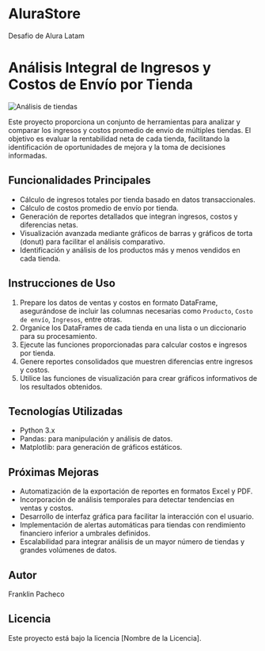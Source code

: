 # AluraStore
Desafio de Alura Latam
# Análisis Integral de Ingresos y Costos de Envío por Tienda

![Análisis de tiendas](assets/tiendas-analisis.png)

Este proyecto proporciona un conjunto de herramientas para analizar y comparar los ingresos y costos promedio de envío de múltiples tiendas. El objetivo es evaluar la rentabilidad neta de cada tienda, facilitando la identificación de oportunidades de mejora y la toma de decisiones informadas.

## Funcionalidades Principales

- Cálculo de ingresos totales por tienda basado en datos transaccionales.
- Cálculo de costos promedio de envío por tienda.
- Generación de reportes detallados que integran ingresos, costos y diferencias netas.
- Visualización avanzada mediante gráficos de barras y gráficos de torta (donut) para facilitar el análisis comparativo.
- Identificación y análisis de los productos más y menos vendidos en cada tienda.

## Instrucciones de Uso

1. Prepare los datos de ventas y costos en formato DataFrame, asegurándose de incluir las columnas necesarias como `Producto`, `Costo de envío`, `Ingresos`, entre otras.
2. Organice los DataFrames de cada tienda en una lista o un diccionario para su procesamiento.
3. Ejecute las funciones proporcionadas para calcular costos e ingresos por tienda.
4. Genere reportes consolidados que muestren diferencias entre ingresos y costos.
5. Utilice las funciones de visualización para crear gráficos informativos de los resultados obtenidos.

## Tecnologías Utilizadas

- Python 3.x
- Pandas: para manipulación y análisis de datos.
- Matplotlib: para generación de gráficos estáticos.

## Próximas Mejoras

- Automatización de la exportación de reportes en formatos Excel y PDF.
- Incorporación de análisis temporales para detectar tendencias en ventas y costos.
- Desarrollo de interfaz gráfica para facilitar la interacción con el usuario.
- Implementación de alertas automáticas para tiendas con rendimiento financiero inferior a umbrales definidos.
- Escalabilidad para integrar análisis de un mayor número de tiendas y grandes volúmenes de datos.

## Autor

Franklin Pacheco

## Licencia

Este proyecto está bajo la licencia [Nombre de la Licencia].

